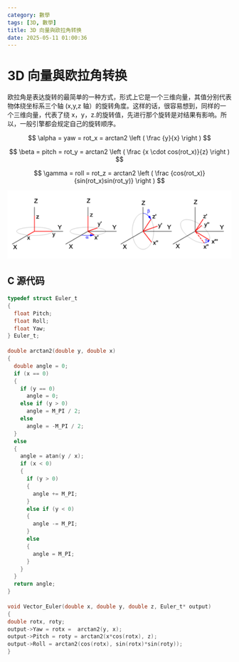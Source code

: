 ```yaml
---
category: 數學
tags: [3D, 數學]
title: 3D 向量與欧拉角转换
date: 2025-05-11 01:00:36
---
```


<style>
  table {
    width: 100%
    }
  td {
    vertical-align: center;
    text-align: center;
  }
  table.inputT{
    margin: 10px;
    width: auto;
    margin-left: auto;
    margin-right: auto;
    border: none;
  }
  input{
    text-align: center;
    padding: 0px 10px;
  }
  iframe{
    width: 100%;
    display: block;
    border-style:none;
  }
</style>


# 3D 向量與欧拉角转换

欧拉角是表达旋转的最简单的一种方式，形式上它是一个三维向量，其值分别代表物体绕坐标系三个轴 (x,y,z 轴）的旋转角度。这样的话，很容易想到，同样的一个三维向量，代表了绕 x，y，z.的旋转值，先进行那个旋转是对结果有影响。所以，一般引擎都会规定自己的旋转顺序。

$$
\alpha = yaw = rot_x = arctan2 \left ( \frac {y}{x} \right )
$$

$$
\beta = pitch = rot_y = arctan2 \left ( \frac {x \cdot cos(rot_x)}{z} \right )
$$

$$
\gamma = roll = rot_z = arctan2 \left ( \frac {cos(rot_x)}{sin(rot_x)sin(rot_y)} \right )
$$

![Alt X](../assets/img/math/angle_euler.png)

## C 源代码

```c
typedef struct Euler_t
{
  float Pitch;
  float Roll;
  float Yaw;
} Euler_t;

double arctan2(double y, double x)
{
  double angle = 0;
  if (x == 0)
  {
    if (y == 0)
      angle = 0;
    else if (y > 0)
      angle = M_PI / 2;
    else
      angle = -M_PI / 2;
  }
  else
  {
    angle = atan(y / x);
    if (x < 0)
    {
      if (y > 0)
      {
        angle += M_PI;
      }
      else if (y < 0)
      {
        angle -= M_PI;
      }
      else
      {
        angle = M_PI;
      }
    }
  }
  return angle;
}

void Vector_Euler(double x, double y, double z, Euler_t* output)
{
double rotx, roty;
output->Yaw = rotx =  arctan2(y, x);
output->Pitch = roty = arctan2(x*cos(rotx), z);
output->Roll = arctan2(cos(rotx), sin(rotx)*sin(roty));
}
```